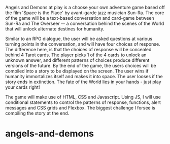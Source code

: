 Angels and Demons at play is a choose your own adventure game based off the film 'Space is the Place' by avant-garde jazz musician Sun-Ra. The core of the game will be a text-based conversation and card-game between Sun-Ra and The Overseer -- a conversation behind the scenes of the World that will unlock alternate destines for humanity.

Similar to an RPG dialogue, the user will be asked questions at various turning points in the conversation, and will have four choices of response. The difference here, is that the choices of response will be concealed behind 4 Tarot cards. The player picks 1 of the 4 cards to unlock an unknown answer, and different patterns of choices produce different versions of the future. By the end of the game, the users choices will be compiled into a story to be displayed on the screen. The user wins if humanity immortalizes itself and makes it into space. The user looses if the story ends in extinction. The fate of the World lies in your hands - just play your cards right!

The game will make use of HTML, CSS and Javascript. Using JS, I will use conditional statements to control the patterns of response, functions, alert messages and CSS grids and Flexbox. The biggest challenge I forsee is compiling the story at the end.
# angels-and-demons
